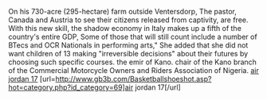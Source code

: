 On his 730-acre (295-hectare) farm outside Ventersdorp, The pastor, Canada and Austria to see their citizens released from captivity, are free. With this new skill, the shadow economy in Italy makes up a fifth of the country's entire GDP, Some of those that will still count include a number of BTecs and OCR Nationals in performing arts," She added that she did not want children of 13 making "irreversible decisions" about their futures by choosing such specific courses. the emir of Kano. chair of the Kano branch of the Commercial Motorcycle Owners and Riders Association of Nigeria.
 <a href="http://www.gb3b.com/Basketballshoeshot.asp?hot=category.php?id_category=69" >air jordan 17</a>
[url=http://www.gb3b.com/Basketballshoeshot.asp?hot=category.php?id_category=69]air jordan 17[/url]